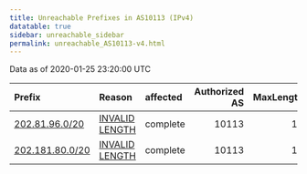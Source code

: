 ```yaml
---
title: Unreachable Prefixes in AS10113 (IPv4)
datatable: true
sidebar: unreachable_sidebar
permalink: unreachable_AS10113-v4.html
---
```


Data as of 2020-01-25 23:20:00 UTC


<div class="datatable-begin"></div>

| Prefix                                                   | Reason                                                                                                    | affected   |   Authorized AS |   MaxLength | Anchor                                       |   unreachable /24s |
|:---------------------------------------------------------|:----------------------------------------------------------------------------------------------------------|:-----------|----------------:|------------:|:---------------------------------------------|-------------------:|
| [202.81.96.0/20](https://stat.ripe.net/202.81.96.0/20)   | [INVALID LENGTH](https://rpki-validator.ripe.net/announcement-preview?asn=AS10113&prefix=202.81.96.0/20)  | complete   |           10113 |          19 | [APNIC](unreachable_APNIC_RPKI_Root-v4.html) |                 16 |
| [202.181.80.0/20](https://stat.ripe.net/202.181.80.0/20) | [INVALID LENGTH](https://rpki-validator.ripe.net/announcement-preview?asn=AS10113&prefix=202.181.80.0/20) | complete   |           10113 |          19 | [APNIC](unreachable_APNIC_RPKI_Root-v4.html) |                 16 |

<div class="datatable-end"></div>